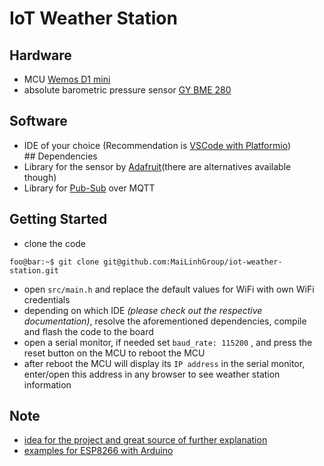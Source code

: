 IoT Weather Station
===========

## Hardware

- MCU [Wemos D1 mini](https://wiki.wemos.cc/products:d1:d1_mini)
- absolute barometric pressure sensor [GY BME 280](https://protosupplies.com/product/gy-bme280-pressure-humidity-temperature-sensor-module/)

## Software

- IDE of your choice (Recommendation is [VSCode with Platformio](https://platformio.org/install/ide?install=vscode))
## Dependencies
- Library for the sensor by [Adafruit](https://github.com/adafruit/Adafruit_BME280_Library)(there are alternatives available though)
- Library for [Pub-Sub](https://github.com/knolleary/pubsubclient) over MQTT

## Getting Started

- clone the code
```console
foo@bar:~$ git clone git@github.com:MaiLinhGroup/iot-weather-station.git
```

- open `src/main.h` and replace the default values for WiFi with own WiFi credentials
- depending on which IDE *(please check out the respective documentation)*, resolve the aforementioned dependencies, compile and flash the code to the board
- open a serial monitor, if needed set `baud_rate: 115200` , and press the reset button on the MCU to reboot the MCU
- after reboot the MCU will display its `IP address` in the serial monitor, enter/open this address in any browser to see weather station information


## Note

- [idea for the project and great source of further explanation](https://lastminuteengineers.com/bme280-esp8266-weather-station/)
- [examples for ESP8266 with Arduino](https://github.com/esp8266/Arduino/tree/master/libraries/ESP8266WiFi/examples)
